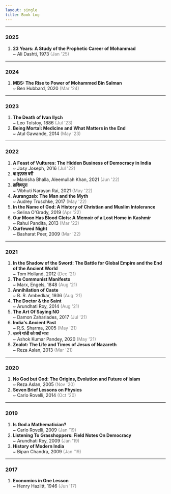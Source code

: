 ```yaml
---
layout: single
title: Book Log
---
```


<hr>
<h3>2025</h3>

<ol>
<li>
  <div><b>23 Years: A Study of the Prophetic Career of Mohammad</b></div>
  <div>~ Ali Dashti, 1973 <span style='color:gray'>(Jan '25)</span></div>
  
  
</li>
</ol>
<hr>
<h3>2024</h3>

<ol>
<li>
  <div><b>MBS: The Rise to Power of Mohammed Bin Salman</b></div>
  <div>~ Ben Hubbard, 2020 <span style='color:gray'>(Mar '24)</span></div>
</li>
</ol>

<hr>
<h3>2023</h3>

<ol>
<li>
  <div><b>The Death of Ivan Ilych</b></div>
  <div>~ Leo Tolstoy, 1886 <span style='color:gray'>(Jul '23)</span></div>
</li>
  <li>
  <div><b>Being Mortal: Medicine and What Matters in the End</b></div>
  <div>~ Atul Gawande, 2014 <span style='color:gray'>(May '23)</span></div>
</li>
</ol>
<hr>
<h3>2022</h3>
<ol>
<li>
  <div><b>A Feast of Vultures: The Hidden Business of Democracy in India</b></div>
  <div>~ Josy Joseph, 2016 <span style='color:gray'>(Jul '22)</span></div>
</li>

  <li>
  <div><b>बा इज़्ज़त बरी </b></div>
  <div>~ Manisha Bhalla, Aleemullah Khan, 2021 <span style='color:gray'>(Jun '22)</span></div>
</li>

<li>
  <div><b>हाशिमपुरा </b></div>
  <div>~ Vibhuti Narayan Rai, 2021 <span style='color:gray'>(May '22)</span></div>
</li>

<li>
  <div><b>Aurangzeb: The Man and the Myth </b></div>
  <div>~ Audrey Truschke, 2017 <span style='color:gray'>(May '22)</span></div>
</li>



<li>
  <div><b>In the Name of God: A History of Christian and Muslim Intolerance </b></div>
  <div>~ Selina O'Grady, 2019 <span style='color:gray'>(Apr '22)</span></div>
</li>


<li>
  <div><b>Our Moon Has Blood Clots: A Memoir of a Lost Home in Kashmir </b></div>
  <div>~ Rahul Pandita, 2013 <span style='color:gray'>(Mar '22)</span></div>
</li>

<li>
  <div><b>Curfewed Night </b></div>
  <div>~ Basharat Peer, 2009 <span style='color:gray'>(Mar '22)</span></div>
</li>


</ol>





<hr>
<h3>2021</h3>
<ol>
  <li>
  <div><b>	In the Shadow of the Sword: The Battle for Global Empire and the End of the Ancient World </b></div>
  <div>~ Tom Holland, 2012 <span style='color:gray'>(Dec '21)</span></div>
</li>
  
<li>
  <div><b>The Communist Manifesto</b></div>
  <div>~ Marx, Engels, 1848 <span style='color:gray'>(Aug '21)</span></div>
</li>

  <li>
  <div><b>Annihilation of Caste</b></div>
  <div>~ B. R. Ambedkar, 1936 <span style='color:gray'>(Aug '21)</span></div>
</li>

  <li>
  <div><b>The Doctor & the Saint</b></div>
  <div>~ Arundhati Roy, 2014 <span style='color:gray'>(Aug '21)</span></div>
</li>



<li>
  <div><b>The Art Of Saying NO </b></div>
  <div>~ Damon Zahariades, 2017 <span style='color:gray'>(Jul '21)</span></div>
</li>



<li>
  <div><b>India's Ancient Past </b></div>
  <div>~ R.S. Sharma, 2005 <span style='color:gray'>(May '21)</span></div>
</li>


<li>
  <div><b>उसने गांधी को क्यों मारा  </b></div>
  <div>~ Ashok Kumar Pandey, 2020 <span style='color:gray'>(May '21)</span></div>
</li>

<li>
  <div><b>Zealot: The Life and Times of Jesus of Nazareth  </b></div>
  <div>~ Reza Aslan, 2013 <span style='color:gray'>(Mar '21)</span></div>
</li>
</ol>


<hr>
<h3>2020</h3>
<ol>
<li>
  <div><b>No God but God: The Origins, Evolution and Future of Islam </b></div>
  <div>~ Reza Aslan, 2005 <span style='color:gray'>(Nov '20)</span></div>
</li>
<li>
  <div><b>	Seven Brief Lessons on Physics </b></div>
  <div>~ Carlo Rovelli, 2014 <span style='color:gray'>(Oct '20)</span></div>
</li>


</ol>



<hr>
<h3>2019</h3>
<ol>
<li>
  <div><b>Is God a Mathematician? </b></div>
  <div>~ Carlo Rovelli, 2009 <span style='color:gray'>(Jan '19)</span></div>
</li>
<li>
  <div><b>Listening To Grasshoppers: Field Notes On Democracy</b></div>
  <div>~ Arundhati Roy, 2009 <span style='color:gray'>(Jan '19)</span></div>
</li>
<li>
  <div><b>History of Modern India</b></div>
  <div>~ Bipan Chandra, 2009 <span style='color:gray'>(Jan '19)</span></div>
</li>

	



</ol>












<hr>
<h3>2017</h3>
<ol>
<li>
  <div><b>Economics in One Lesson</b></div>
  <div>~ Henry Hazlitt, 1946 <span style='color:gray'>(Jun '17)</span></div>
</li>


</ol>
